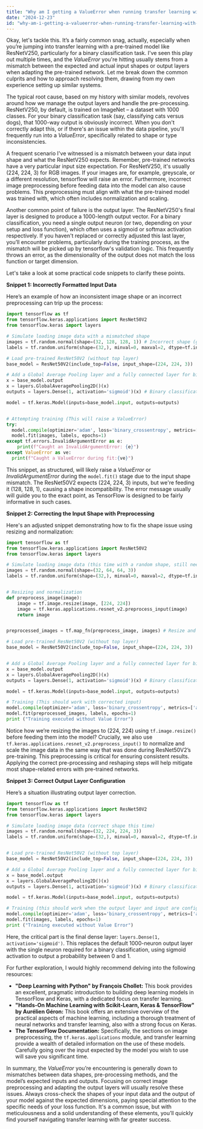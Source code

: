 ```yaml
---
title: "Why am I getting a ValueError when running transfer learning with ResNetV250 on a binary classification task in TensorFlow?"
date: "2024-12-23"
id: "why-am-i-getting-a-valueerror-when-running-transfer-learning-with-resnetv250-on-a-binary-classification-task-in-tensorflow"
---
```


Okay, let's tackle this. It’s a fairly common snag, actually, especially when you’re jumping into transfer learning with a pre-trained model like ResNetV250, particularly for a binary classification task. I've seen this play out multiple times, and the *ValueError* you're hitting usually stems from a mismatch between the expected and actual input shapes or output layers when adapting the pre-trained network. Let me break down the common culprits and how to approach resolving them, drawing from my own experience setting up similar systems.

The typical root cause, based on my history with similar models, revolves around how we manage the output layers and handle the pre-processing. ResNetV250, by default, is trained on ImageNet – a dataset with 1000 classes. For your binary classification task (say, classifying cats versus dogs), that 1000-way output is obviously incorrect. When you don't correctly adapt this, or if there's an issue within the data pipeline, you'll frequently run into a *ValueError*, specifically related to shape or type inconsistencies.

A frequent scenario I've witnessed is a mismatch between your data input shape and what the ResNetV250 expects. Remember, pre-trained networks have a very particular input size expectation. For ResNetV250, it's usually (224, 224, 3) for RGB images. If your images are, for example, greyscale, or a different resolution, tensorflow will raise an error. Furthermore, incorrect image preprocessing before feeding data into the model can also cause problems. This preprocessing must align with what the pre-trained model was trained with, which often includes normalization and scaling.

Another common point of failure is the output layer. The ResNetV250's final layer is designed to produce a 1000-length output vector. For a binary classification, you need a single output neuron (or two, depending on your setup and loss function), which often uses a sigmoid or softmax activation respectively. If you haven't replaced or correctly adjusted this last layer, you’ll encounter problems, particularly during the training process, as the mismatch will be picked up by tensorflow's validation logic. This frequently throws an error, as the dimensionality of the output does not match the loss function or target dimension.

Let's take a look at some practical code snippets to clarify these points.

**Snippet 1: Incorrectly Formatted Input Data**

Here’s an example of how an inconsistent image shape or an incorrect preprocessing can trip up the process:

```python
import tensorflow as tf
from tensorflow.keras.applications import ResNet50V2
from tensorflow.keras import layers

# Simulate loading image data with a mismatched shape
images = tf.random.normal(shape=(32, 128, 128, 1)) # Incorrect shape (grayscale and incorrect size)
labels = tf.random.uniform(shape=(32,), minval=0, maxval=2, dtype=tf.int32)

# Load pre-trained ResNet50V2 (without top layer)
base_model = ResNet50V2(include_top=False, input_shape=(224, 224, 3))

# Add a Global Average Pooling layer and a fully connected layer for binary classification
x = base_model.output
x = layers.GlobalAveragePooling2D()(x)
outputs = layers.Dense(1, activation='sigmoid')(x) # Binary classification output layer

model = tf.keras.Model(inputs=base_model.input, outputs=outputs)


# Attempting training (This will raise a ValueError)
try:
  model.compile(optimizer='adam', loss='binary_crossentropy', metrics=['accuracy'])
  model.fit(images, labels, epochs=1)
except tf.errors.InvalidArgumentError as e:
    print(f"Caught an InvalidArgumentError: {e}")
except ValueError as ve:
  print(f"Caught a ValueError during fit:{ve}")

```

This snippet, as structured, will likely raise a *ValueError* or *InvalidArgumentError* during the `model.fit()` stage due to the input shape mismatch. The ResNet50V2 expects (224, 224, 3) inputs, but we're feeding it (128, 128, 1), causing a shape incompatibility. The error message usually will guide you to the exact point, as TensorFlow is designed to be fairly informative in such cases.

**Snippet 2: Correcting the Input Shape with Preprocessing**

Here's an adjusted snippet demonstrating how to fix the shape issue using resizing and normalization:

```python
import tensorflow as tf
from tensorflow.keras.applications import ResNet50V2
from tensorflow.keras import layers

# Simulate loading image data (this time with a random shape, still needs resizing)
images = tf.random.normal(shape=(32, 64, 64, 3))
labels = tf.random.uniform(shape=(32,), minval=0, maxval=2, dtype=tf.int32)


# Resizing and normalization
def preprocess_image(image):
    image = tf.image.resize(image, [224, 224])
    image = tf.keras.applications.resnet_v2.preprocess_input(image)
    return image


preprocessed_images = tf.map_fn(preprocess_image, images) # Resize and preprocess batch

# Load pre-trained ResNet50V2 (without top layer)
base_model = ResNet50V2(include_top=False, input_shape=(224, 224, 3))


# Add a Global Average Pooling layer and a fully connected layer for binary classification
x = base_model.output
x = layers.GlobalAveragePooling2D()(x)
outputs = layers.Dense(1, activation='sigmoid')(x) # Binary classification output layer

model = tf.keras.Model(inputs=base_model.input, outputs=outputs)

# Training (This should work with corrected input)
model.compile(optimizer='adam', loss='binary_crossentropy', metrics=['accuracy'])
model.fit(preprocessed_images, labels, epochs=1)
print ("Training executed without Value Error")

```

Notice how we’re resizing the images to (224, 224) using `tf.image.resize()` before feeding them into the model? Crucially, we also use `tf.keras.applications.resnet_v2.preprocess_input()` to normalize and scale the image data in the same way that was done during ResNet50V2’s pre-training. This preprocessing is critical for ensuring consistent results. Applying the correct pre-processing and reshaping steps will help mitigate most shape-related errors with pre-trained networks.

**Snippet 3: Correct Output Layer Configuration**

Here’s a situation illustrating output layer correction.

```python
import tensorflow as tf
from tensorflow.keras.applications import ResNet50V2
from tensorflow.keras import layers

# Simulate loading image data (correct shape this time)
images = tf.random.normal(shape=(32, 224, 224, 3))
labels = tf.random.uniform(shape=(32,), minval=0, maxval=2, dtype=tf.int32)


# Load pre-trained ResNet50V2 (without top layer)
base_model = ResNet50V2(include_top=False, input_shape=(224, 224, 3))

# Add a Global Average Pooling layer and a fully connected layer for binary classification
x = base_model.output
x = layers.GlobalAveragePooling2D()(x)
outputs = layers.Dense(1, activation='sigmoid')(x) # Binary classification output layer

model = tf.keras.Model(inputs=base_model.input, outputs=outputs)

# Training (this should work when the output layer and input are configured)
model.compile(optimizer='adam', loss='binary_crossentropy', metrics=['accuracy'])
model.fit(images, labels, epochs=1)
print ("Training executed without Value Error")
```

Here, the critical part is the final dense layer: `layers.Dense(1, activation='sigmoid')`. This replaces the default 1000-neuron output layer with the single neuron required for a binary classification, using sigmoid activation to output a probability between 0 and 1.

For further exploration, I would highly recommend delving into the following resources:

*   **"Deep Learning with Python" by François Chollet:** This book provides an excellent, pragmatic introduction to building deep learning models in TensorFlow and Keras, with a dedicated focus on transfer learning.
*   **"Hands-On Machine Learning with Scikit-Learn, Keras & TensorFlow" by Aurélien Géron:** This book offers an extensive overview of the practical aspects of machine learning, including a thorough treatment of neural networks and transfer learning, also with a strong focus on Keras.
*   **The TensorFlow Documentation:** Specifically, the sections on image preprocessing, the `tf.keras.applications` module, and transfer learning provide a wealth of detailed information on the use of these models. Carefully going over the input expected by the model you wish to use will save you significant time.

In summary, the *ValueError* you’re encountering is generally down to mismatches between data shapes, pre-processing methods, and the model’s expected inputs and outputs. Focusing on correct image preprocessing and adapting the output layers will usually resolve these issues. Always cross-check the shapes of your input data and the output of your model against the expected dimensions, paying special attention to the specific needs of your loss function. It's a common issue, but with meticulousness and a solid understanding of these elements, you’ll quickly find yourself navigating transfer learning with far greater success.
